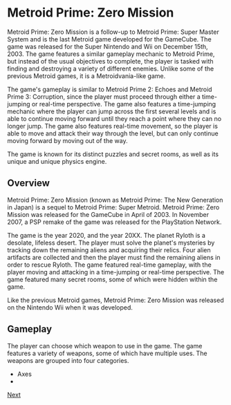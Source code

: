# Metroid Prime: Zero Mission

Metroid Prime: Zero Mission is a follow-up to Metroid Prime: Super Master System and is the last Metroid game developed for the GameCube. The game was released for the Super Nintendo and Wii on December 15th, 2003. The game features a similar gameplay mechanic to Metroid Prime, but instead of the usual objectives to complete, the player is tasked with finding and destroying a variety of different enemies. Unlike some of the previous Metroid games, it is a Metroidvania-like game.

The game's gameplay is similar to Metroid Prime 2: Echoes and Metroid Prime 3: Corruption, since the player must proceed through either a time-jumping or real-time perspective. The game also features a time-jumping mechanic where the player can jump across the first several levels and is able to continue moving forward until they reach a point where they can no longer jump. The game also features real-time movement, so the player is able to move and attack their way through the level, but can only continue moving forward by moving out of the way.

The game is known for its distinct puzzles and secret rooms, as well as its unique and unique physics engine.

## Overview

Metroid Prime: Zero Mission (known as Metroid Prime: The New Generation in Japan) is a sequel to Metroid Prime: Super Metroid. Metroid Prime: Zero Mission was released for the GameCube in April of 2003. In November 2007, a PSP remake of the game was released for the PlayStation Network.

The game is the year 2020, and the year 20XX. The planet Ryloth is a desolate, lifeless desert. The player must solve the planet's mysteries by tracking down the remaining aliens and acquiring their relics. Four alien artifacts are collected and then the player must find the remaining aliens in order to rescue Ryloth. The game featured real-time gameplay, with the player moving and attacking in a time-jumping or real-time perspective. The game featured many secret rooms, some of which were hidden within the game.

Like the previous Metroid games, Metroid Prime: Zero Mission was released on the Nintendo Wii when it was developed.

## Gameplay

The player can choose which weapon to use in the game. The game features a variety of weapons, some of which have multiple uses. The weapons are grouped into four categories.

*   Axes
*
[Next](94.md)